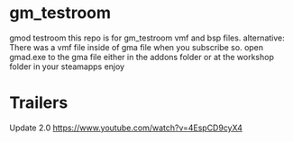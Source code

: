 # gm_testroom
gmod testroom
this repo is for gm_testroom vmf and bsp files.
alternative:
There was a vmf file inside of gma file when you subscribe so.
open gmad.exe to the gma file either in the addons folder or at the workshop folder in your steamapps
enjoy

# Trailers
Update 2.0 https://www.youtube.com/watch?v=4EspCD9cyX4
